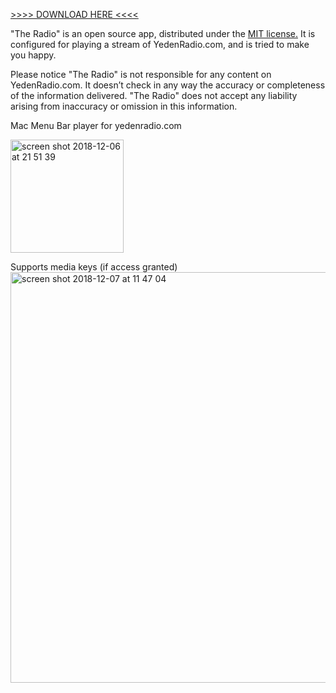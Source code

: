 <a href="https://github.com/RomanRosul/TheRadio/releases/download/1.2/YedenRadioApp.dmg">>>>> DOWNLOAD HERE <<<<</a>

"The Radio" is an open source app, distributed under the <a href="https://github.com/RomanRosul/TheRadio/blob/master/LICENSE">MIT license.</a> It is configured for playing a stream of YedenRadio.com, and is tried to make you happy.

Please notice "The Radio" is not responsible for any content on YedenRadio.com. It doesn’t check in any way the accuracy or completeness of the information delivered. "The Radio" does not accept any liability arising from inaccuracy or omission in this information.

Mac Menu Bar player for yedenradio.com

<img width="181" alt="screen shot 2018-12-06 at 21 51 39" src="https://user-images.githubusercontent.com/14843225/49608382-350e9880-f9a1-11e8-94d0-4c57e52858f1.png">

Supports media keys (if access granted)
<img width="657" alt="screen shot 2018-12-07 at 11 47 04" src="https://user-images.githubusercontent.com/14843225/49640310-f0711480-fa15-11e8-812b-f4595186f039.png">
